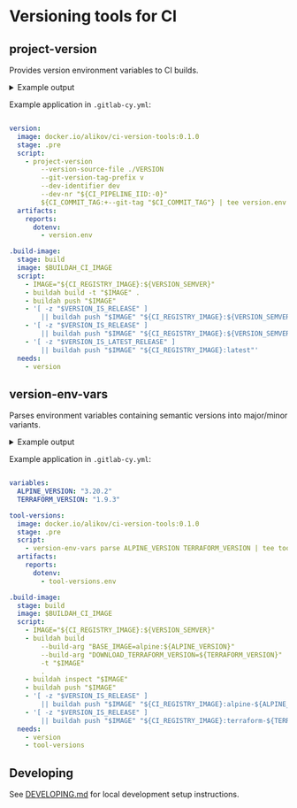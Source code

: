 # Versioning tools for CI

## project-version

Provides version environment variables to CI builds.

<details>
<summary>Example output</summary>

```
$ cat VERSION
0.2.7

$ project-version --version-source-file VERSION --dev-nr 12345 env-vars
VERSION_SEMVER=0.2.7-dev.12345
VERSION_SEMVER_MAJOR=0
VERSION_SEMVER_MINOR=0.2
VERSION_IS_PRE_RELEASE=1

$ project-version --version-source-file VERSION --dev-nr 12345 --git-tag v0.2.7 env-vars
VERSION_SEMVER=0.2.7
VERSION_SEMVER_MAJOR=0
VERSION_SEMVER_MINOR=0.2
VERSION_IS_RELEASE=1
VERSION_IS_LATEST_RELEASE=1

$ git checkout v0.2.6
Note: switching to 'v0.2.6'.

$ cat VERSION
0.2.6

$ project-version --version-source-file VERSION --dev-nr 12345 --git-tag v0.2.6 env-vars
VERSION_SEMVER=0.2.6
VERSION_SEMVER_MAJOR=0
VERSION_SEMVER_MINOR=0.2
VERSION_IS_RELEASE=1

$ project-version --version-source-file VERSION --dev-nr 12345 --git-tag v9.9.9 env-vars
ERROR:ci_version_tools.project:Version 0.2.7 in the version source does not match the version 9.9.9 in the Git tag

$ echo $?
1
```

</details>

Example application in `.gitlab-cy.yml`:

```yaml

version:
  image: docker.io/alikov/ci-version-tools:0.1.0
  stage: .pre
  script:
    - project-version
        --version-source-file ./VERSION
        --git-version-tag-prefix v
        --dev-identifier dev
        --dev-nr "${CI_PIPELINE_IID:-0}"
        ${CI_COMMIT_TAG:+--git-tag "$CI_COMMIT_TAG"} | tee version.env
  artifacts:
    reports:
      dotenv:
        - version.env

.build-image:
  stage: build
  image: $BUILDAH_CI_IMAGE
  script:
    - IMAGE="${CI_REGISTRY_IMAGE}:${VERSION_SEMVER}"
    - buildah build -t "$IMAGE" .
    - buildah push "$IMAGE"
    - '[ -z "$VERSION_IS_RELEASE" ]
        || buildah push "$IMAGE" "${CI_REGISTRY_IMAGE}:${VERSION_SEMVER_MAJOR}"'
    - '[ -z "$VERSION_IS_RELEASE" ]
        || buildah push "$IMAGE" "${CI_REGISTRY_IMAGE}:${VERSION_SEMVER_MINOR}"'
    - '[ -z "$VERSION_IS_LATEST_RELEASE" ]
        || buildah push "$IMAGE" "${CI_REGISTRY_IMAGE}:latest"'
  needs:
    - version

```

## version-env-vars

Parses environment variables containing semantic versions into major/minor variants.

<details>
<summary>Example output</summary>

```
$ export ALPINE_VERSION=3.20.2
$ export TERRAFORM_VERSION=1.9.3
$ version-env-vars parse ALPINE_VERSION TERRAFORM_VERSION
ALPINE_VERSION_MAJOR=3
ALPINE_VERSION_MINOR=3.20
TERRAFORM_VERSION_MAJOR=1
```

</details>

Example application in `.gitlab-cy.yml`:

```yaml

variables:
  ALPINE_VERSION: "3.20.2"
  TERRAFORM_VERSION: "1.9.3"

tool-versions:
  image: docker.io/alikov/ci-version-tools:0.1.0
  stage: .pre
  script:
    - version-env-vars parse ALPINE_VERSION TERRAFORM_VERSION | tee tool-versions.env
  artifacts:
    reports:
      dotenv:
        - tool-versions.env

.build-image:
  stage: build
  image: $BUILDAH_CI_IMAGE
  script:
    - IMAGE="${CI_REGISTRY_IMAGE}:${VERSION_SEMVER}"
    - buildah build
        --build-arg "BASE_IMAGE=alpine:${ALPINE_VERSION}"
        --build-arg "DOWNLOAD_TERRAFORM_VERSION=${TERRAFORM_VERSION}"
        -t "$IMAGE"
        .
    - buildah inspect "$IMAGE"
    - buildah push "$IMAGE"
    - '[ -z "$VERSION_IS_RELEASE" ]
        || buildah push "$IMAGE" "${CI_REGISTRY_IMAGE}:alpine-${ALPINE_VERSION_MINOR}"'
    - '[ -z "$VERSION_IS_RELEASE" ]
        || buildah push "$IMAGE" "${CI_REGISTRY_IMAGE}:terraform-${TERRAFORM_VERSION_MINOR}"'
  needs:
    - version
    - tool-versions

```

## Developing

See [DEVELOPING.md](DEVELOPING.md) for local development setup instructions.
